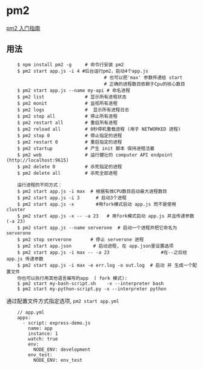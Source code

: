 # pm2

[pm2 入门指南](https://www.cnblogs.com/chyingp/p/pm2-documentation.html)

## 用法

        $ npm install pm2 -g     # 命令行安装 pm2
        $ pm2 start app.js -i 4 #后台运行pm2，启动4个app.js
                                        # 也可以把'max' 参数传递给 start
                                        # 正确的进程数目依赖于Cpu的核心数目
        $ pm2 start app.js --name my-api # 命名进程
        $ pm2 list               # 显示所有进程状态
        $ pm2 monit              # 监视所有进程
        $ pm2 logs               #  显示所有进程日志
        $ pm2 stop all           # 停止所有进程
        $ pm2 restart all        # 重启所有进程
        $ pm2 reload all         # 0秒停机重载进程 (用于 NETWORKED 进程)
        $ pm2 stop 0             # 停止指定的进程
        $ pm2 restart 0          # 重启指定的进程
        $ pm2 startup            # 产生 init 脚本 保持进程活着
        $ pm2 web                # 运行健壮的 computer API endpoint (http://localhost:9615)
        $ pm2 delete 0           # 杀死指定的进程
        $ pm2 delete all         # 杀死全部进程

        运行进程的不同方式：
        $ pm2 start app.js -i max  # 根据有效CPU数目启动最大进程数目
        $ pm2 start app.js -i 3      # 启动3个进程
        $ pm2 start app.js -x        #用fork模式启动 app.js 而不是使用 cluster
        $ pm2 start app.js -x -- -a 23   # 用fork模式启动 app.js 并且传递参数 (-a 23)
        $ pm2 start app.js --name serverone  # 启动一个进程并把它命名为 serverone
        $ pm2 stop serverone       # 停止 serverone 进程
        $ pm2 start app.json        # 启动进程, 在 app.json里设置选项
        $ pm2 start app.js -i max -- -a 23                   #在--之后给 app.js 传递参数
        $ pm2 start app.js -i max -e err.log -o out.log  # 启动 并 生成一个配置文件
        你也可以执行用其他语言编写的app  ( fork 模式):
        $ pm2 start my-bash-script.sh    -x --interpreter bash
        $ pm2 start my-python-script.py -x --interpreter python

通过配置文件方式指定选项, `pm2 start app.yml`

        // app.yml
        apps:
          - script: express-demo.js
            name: app
            instance: 1
            watch: true
            env:
              NODE_ENV: development
            env_test:
              NODE_ENV: env_test
